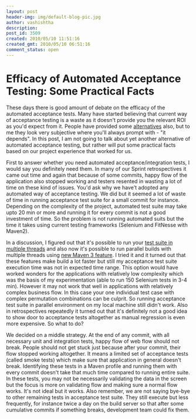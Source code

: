 ```yaml
---
layout: post
header-img: img/default-blog-pic.jpg
author: vashishtha
description: 
post_id: 3509
created: 2010/05/10 11:51:16
created_gmt: 2010/05/10 06:51:16
comment_status: open
---
```


# Efficacy of Automated Acceptance Testing: Some Practical Facts

<p>These days there is good amount of debate on the efficacy of the automated acceptance tests. Many have started believing that current way of acceptance testing is a waste as it doesn't provide you the relevant ROI as you'd expect from it. People have provided some <a href="http://jamesshore.com/Blog/Alternatives-to-Acceptance-Testing.html">alternatives</a> also, but to me they look very subjective where you'll always prompt with - "it depends". In this post, I am not going to talk about yet another alternative of automated acceptance testing, but rather will put some practical facts based on our project experience that worked for us.
<!--more--></p>
<p>First to answer whether you need automated acceptance/integration tests, I would say you definitely need them. In many of our Sprint retrospectives it came out time and again that because of some commits, happy flow of the application also stopped working and testers resented in wasting a lot of time on these kind of issues. You'd ask why we have't adopted any automated way of acceptance testing. We did but it seemed a lot of waste of time in running acceptance test suite for a small commit for instance. Depending on the complexity of the project, automated test suite may take upto 20 min or more and running it for every commit is not a good investment of time. So the problem is not running automated suits but the time it takes using current testing frameworks (Selenium and FitNesse with Maven2). </p>
<p>In a discussion, I figured out that it's possible to run your <a href="http://incodewetrustinc.blogspot.com/2010/01/run-your-junit-tests-concurrently-with.html">test suite in multiple threads</a> and also now it's possible to run parallel builds with multiple threads using <a href="https://cwiki.apache.org/confluence/display/MAVEN/Parallel+builds+in+Maven+3">new Maven 3 feature</a>. I tried it and it turned out that these features make build a lot faster but still my acceptance test suite execution time was not in expected time range. This option would have worked wonders for the applications with relatively low complexity which was the basis of my experimentation (able to run 150 Selenium tests in 3-4 min). However it may not work that well in applications with relatively complex  business flow. In this case your one individual test case with complex permutation combinations can be culprit. So running acceptance test suite in parallel environment on my local machine still didn't work. Also in retrospectives  repeatedly it turned out that it's definitely not a good idea to show door to acceptance tests altogether as manual regression is even more expensive. So what to do?</p>
<p>We decided on a middle strategy. At the end of any commit, with all necessary unit and integration tests, happy flow of web flow should not break. People should not get stuck just because after your commit, their flow stopped working altogether. It means a limited set of acceptance tests (called smoke tests) which make sure that application in general doesn't break. Identifying these tests in a Maven profile and running them with every commit doesn't take that much time compared to running entire suite. In these tests, you may not be necessarily validating the data in the screen but the focus is more on validating flow and making sure a normal flow works. It's not ideal but it works. Also remember, we are not saying bye-bye to other remaining tests in acceptance test suite. They still execute but less frequently, for instance twice a day on the build server so that after some cumulative commits if something breaks, development team could fix them.</p>